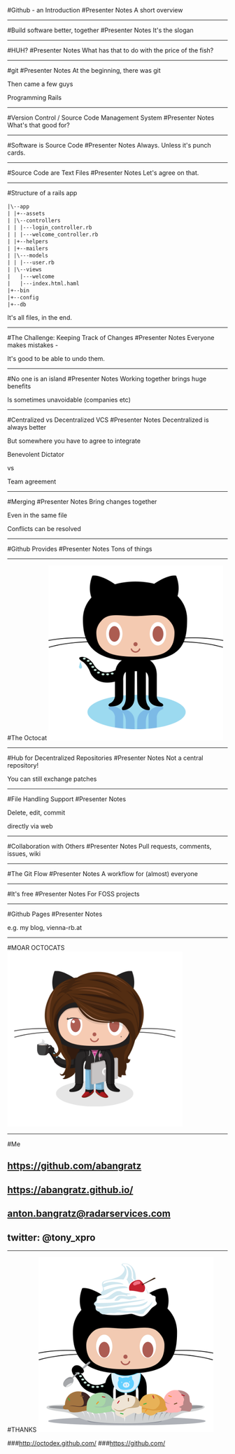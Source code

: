 #Github - an Introduction
#Presenter Notes
A short overview

---
#Build software better, together
#Presenter Notes
It's the slogan

---
#HUH?
#Presenter Notes
What has that to do with the price of the fish?

---
#git
#Presenter Notes
At the beginning, there was git

Then came a few guys

Programming Rails

---
#Version Control / Source Code Management System
#Presenter Notes
What's that good for?

---
#Software is Source Code
#Presenter Notes
Always. Unless it's punch cards.

---
#Source Code are Text Files
#Presenter Notes
Let's agree on that.

---
#Structure of a rails app

    |\--app
    | |+--assets
    | |\--controllers
    | | |---login_controller.rb
    | | |---welcome_controller.rb
    | |+--helpers
    | |+--mailers
    | |\---models
    | | |---user.rb
    | |\--views
    |   |---welcome
    |   |---index.html.haml
    |+--bin
    |+--config
    |+--db

It's all files, in the end.

---
#The Challenge: Keeping Track of Changes
#Presenter Notes
Everyone makes mistakes -

It's good to be able to undo them.

---
#No one is an island
#Presenter Notes
Working together brings huge benefits

Is sometimes unavoidable (companies etc)

---
#Centralized vs Decentralized VCS
#Presenter Notes
Decentralized is always better

But somewhere you have to agree to integrate

Benevolent Dictator

vs

Team agreement

---
#Merging
#Presenter Notes
Bring changes together

Even in the same file

Conflicts can be resolved

---
#Github Provides
#Presenter Notes
Tons of things

---
#The Octocat
<img src='original.png' alt='original' height=400 width=400 />

---
#Hub for Decentralized Repositories
#Presenter Notes
Not a central repository!

You can still exchange patches

---
#File Handling Support
#Presenter Notes

Delete, edit, commit

directly via web

---
#Collaboration with Others
#Presenter Notes
Pull requests, comments, issues, wiki

---
#The Git Flow
#Presenter Notes
A workflow for (almost) everyone

---
#It's free
#Presenter Notes
For FOSS projects

---
#Github Pages
#Presenter Notes

e.g. my blog, vienna-rb.at

---
#MOAR OCTOCATS
<img src='femalecodertocat.png' alt='femalecodertocat' height=400 width=400 />

---
#Me

## https://github.com/abangratz
## https://abangratz.github.io/
## anton.bangratz@radarservices.com
## twitter: @tony_xpro

---
#THANKS
<img src='cherryontop-o-cat.png' alt='cherryontop-o-cat' height=400 width=400 />

###http://octodex.github.com/
###https://github.com/
